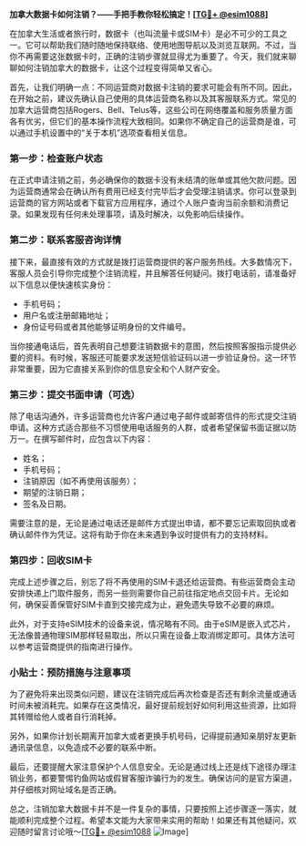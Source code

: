**加拿大数据卡如何注销？——手把手教你轻松搞定！[[TG💪+ @esim1088](https://t.me/s/esim1088)]**

在加拿大生活或者旅行时，数据卡（也叫流量卡或SIM卡）是必不可少的工具之一。它可以帮助我们随时随地保持联络、使用地图导航以及浏览互联网。不过，当你不再需要这张数据卡时，正确的注销步骤就显得尤为重要了。今天，我们就来聊聊如何注销加拿大的数据卡，让这个过程变得简单又省心。

首先，让我们明确一点：不同运营商对数据卡注销的要求可能会有所不同。因此，在开始之前，建议先确认自己使用的具体运营商名称以及其客服联系方式。常见的加拿大运营商包括Rogers、Bell、Telus等，这些公司在网络覆盖和服务质量方面各有优劣，但它们的基本操作流程大致相同。如果你不确定自己的运营商是谁，可以通过手机设置中的“关于本机”选项查看相关信息。

### 第一步：检查账户状态

在正式申请注销之前，务必确保你的数据卡没有未结清的账单或其他欠款问题。因为运营商通常会在确认所有费用已经支付完毕后才会受理注销请求。你可以登录到运营商的官方网站或者下载官方应用程序，通过个人账户查询当前余额和消费记录。如果发现有任何未处理事项，请及时解决，以免影响后续操作。

### 第二步：联系客服咨询详情

接下来，最直接有效的方式就是拨打运营商提供的客户服务热线。大多数情况下，客服人员会引导你完成整个注销流程，并且解答任何疑问。拨打电话前，请准备好以下信息以便快速核实身份：
- 手机号码；
- 用户名或注册邮箱地址；
- 身份证号码或者其他能够证明身份的文件编号。

当你接通电话后，首先表明自己想要注销数据卡的意图，然后按照客服指示提供必要的资料。有时候，客服还可能要求发送短信验证码以进一步验证身份。这一环节非常重要，因为它直接关系到你的信息安全和个人财产安全。

### 第三步：提交书面申请（可选）

除了电话沟通外，许多运营商也允许客户通过电子邮件或邮寄信件的形式提交注销申请。这种方式适合那些不习惯使用电话服务的人群，或者希望保留书面证据以防万一。在撰写邮件时，应包含以下内容：
- 姓名；
- 手机号码；
- 注销原因（如不再使用该服务）；
- 期望的注销日期；
- 签名及日期。

需要注意的是，无论是通过电话还是邮件方式提出申请，都不要忘记索取回执或者确认邮件作为凭证。这将有助于你在未来遇到争议时提供有力的支持材料。

### 第四步：回收SIM卡

完成上述步骤之后，别忘了将不再使用的SIM卡退还给运营商。有些运营商会主动安排快递上门取件服务，而另一些则需要你自己前往指定地点交回卡片。无论如何，确保妥善保管好SIM卡直到交接完成为止，避免遗失导致不必要的麻烦。

此外，对于支持eSIM技术的设备来说，情况略有不同。由于eSIM是嵌入式芯片，无法像普通物理SIM那样轻易取出，所以只需在设备上取消绑定即可。具体方法可以参考运营商提供的指南进行操作。

### 小贴士：预防措施与注意事项

为了避免将来出现类似问题，建议在注销完成后再次检查是否还有剩余流量或通话时间未被消耗完。如果存在这类情况，最好提前规划好如何利用这些资源，比如将其转赠给他人或者自行消耗掉。

另外，如果你计划长期离开加拿大或者更换手机号码，记得提前通知亲朋好友更新通讯录信息，以免造成不必要的联系中断。

最后，还要提醒大家注意保护个人信息安全。无论是通过线上还是线下途径办理注销业务，都要警惕钓鱼网站或假冒客服诈骗行为的发生。确保访问的是官方渠道，并仔细核对网址域名是否正确。

总之，注销加拿大数据卡并不是一件复杂的事情，只要按照上述步骤逐一落实，就能顺利完成整个过程。希望本文能为大家带来实用的帮助！如果还有其他疑问，欢迎随时留言讨论哦～[[TG💪+ @esim1088](https://t.me/s/esim1088) ![Image](https://i.postimg.cc/4NQfJmqS/Snipaste-2025-05-13-00-14-12.png)]